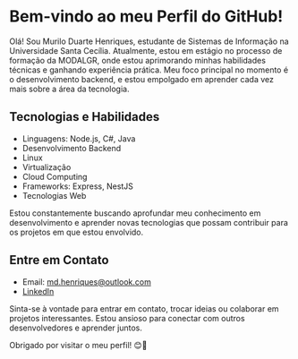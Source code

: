 # Bem-vindo ao meu Perfil do GitHub!

Olá! Sou Murilo Duarte Henriques, estudante de Sistemas de Informação na Universidade Santa Cecília. Atualmente, estou em estágio no processo de formação da MODALGR, onde estou aprimorando minhas habilidades técnicas e ganhando experiência prática. Meu foco principal no momento é o desenvolvimento backend, e estou empolgado em aprender cada vez mais sobre a área da tecnologia.

## Tecnologias e Habilidades

- Linguagens: Node.js, C#, Java
- Desenvolvimento Backend
- Linux
- Virtualização
- Cloud Computing
- Frameworks: Express, NestJS
- Tecnologias Web

Estou constantemente buscando aprofundar meu conhecimento em desenvolvimento e aprender novas tecnologias que possam contribuir para os projetos em que estou envolvido.

## Entre em Contato

- Email: md.henriques@outlook.com
- [LinkedIn](https://www.linkedin.com/in/murilo-duarte-henriques-246089233/)


Sinta-se à vontade para entrar em contato, trocar ideias ou colaborar em projetos interessantes. Estou ansioso para conectar com outros desenvolvedores e aprender juntos.

Obrigado por visitar o meu perfil! 😊🚀
